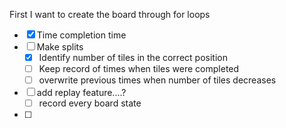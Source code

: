 
First I want to create the board through for loops

- [x] Time completion time
- [ ] Make splits
    - [x] Identify number of tiles in the correct position
    - [ ] Keep record of times when tiles were completed
    - [ ] overwrite previous times when number of tiles decreases
- [ ] add replay feature....?
    - [ ] record every board state
- [ ]